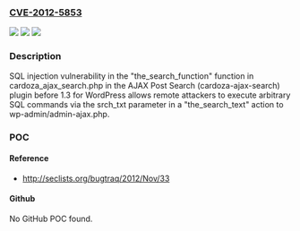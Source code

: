 ### [CVE-2012-5853](https://cve.mitre.org/cgi-bin/cvename.cgi?name=CVE-2012-5853)
![](https://img.shields.io/static/v1?label=Product&message=n%2Fa&color=blue)
![](https://img.shields.io/static/v1?label=Version&message=n%2Fa&color=blue)
![](https://img.shields.io/static/v1?label=Vulnerability&message=n%2Fa&color=brighgreen)

### Description

SQL injection vulnerability in the "the_search_function" function in cardoza_ajax_search.php in the AJAX Post Search (cardoza-ajax-search) plugin before 1.3 for WordPress allows remote attackers to execute arbitrary SQL commands via the srch_txt parameter in a "the_search_text" action to wp-admin/admin-ajax.php.

### POC

#### Reference
- http://seclists.org/bugtraq/2012/Nov/33

#### Github
No GitHub POC found.

